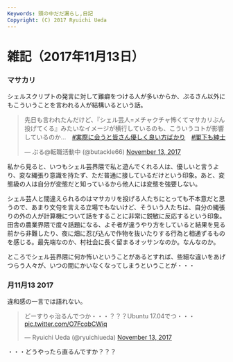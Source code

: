 ```yaml
---
Keywords: 頭の中だだ漏らし,日記
Copyright: (C) 2017 Ryuichi Ueda
---
```


# 雑記（2017年11月13日）

### マサカリ

シェルスクリプトの発言に対して難癖をつける人が多いからか、ぷるさん以外にもこういうことを言われる人が結構いるという話。

<blockquote class="twitter-tweet" data-partner="tweetdeck"><p lang="ja" dir="ltr">先日も言われたんだけど、『シェル芸人=メチャクチャ怖くてマサカリぶん投げてくる』みたいなイメージが横行しているのも、こういうコトが影響しているのか…　<a href="https://twitter.com/hashtag/%E5%AE%9F%E9%9A%9B%E3%81%AB%E4%BC%9A%E3%81%86%E3%81%A8%E7%9A%86%E3%81%95%E3%82%93%E5%84%AA%E3%81%97%E3%81%8F%E8%89%AF%E3%81%84%E6%96%B9%E3%81%B0%E3%81%8B%E3%82%8A?src=hash&amp;ref_src=twsrc%5Etfw">#実際に会うと皆さん優しく良い方ばかり</a>　<a href="https://twitter.com/hashtag/%E9%96%A3%E4%B8%8B%E3%82%82%E7%B4%B3%E5%A3%AB?src=hash&amp;ref_src=twsrc%5Etfw">#閣下も紳士</a></p>&mdash; ぷる@転職活動中 (@butackle66) <a href="https://twitter.com/butackle66/status/929888780860846081?ref_src=twsrc%5Etfw">November 13, 2017</a></blockquote>
<script async src="https://platform.twitter.com/widgets.js" charset="utf-8"></script>


私から見ると、いつもシェル芸界隈で私と遊んでくれる人は、優しいと言うより、変な縄張り意識を持たず、ただ普通に接しているだけという印象。あと、変態級の人は自分が変態だと知っているから他人には変態を強要しない。

シェル芸人と間違えられるのはマサカリを投げる人たちにとっても不本意だと思うので、あまり文句を言える立場でもないけど、そういう人たちは、自分の縄張りの外の人が計算機について話をすることに非常に鋭敏に反応するという印象。田舎の農業界隈で度々話題になる、よそ者が違うやり方をしていると結果を見る前から非難したり、夜に畑に忍び込んで作物を抜いたりする行為と相通ずるものを感じる。最先端なのか、村社会に長く留まるオッサンなのか。なんなのか。

ところでシェル芸界隈に何か怖いということがあるとすれば、些細な違いをあげつらう人々が、いつの間にかいなくなってしまうということが・・・

### 月11月13 2017

違和感の一言では語れない。

<blockquote class="twitter-tweet" data-partner="tweetdeck"><p lang="ja" dir="ltr">どーすりゃ治るんでつか・・・？？？Ubuntu 17.04でつ・・・ <a href="https://t.co/O7FcqbCWiq">pic.twitter.com/O7FcqbCWiq</a></p>&mdash; Ryuichi Ueda (@ryuichiueda) <a href="https://twitter.com/ryuichiueda/status/930052002305867777?ref_src=twsrc%5Etfw">November 13, 2017</a></blockquote>
<script async src="https://platform.twitter.com/widgets.js" charset="utf-8"></script>


・・・どうやったら直るんですか？？？
